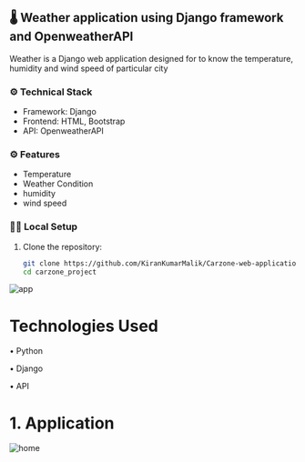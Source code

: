 ## 🌡️ Weather application using Django framework and OpenweatherAPI

Weather is a Django web application designed for to know the temperature, humidity and wind speed of particular city

### ⚙️ Technical Stack

- Framework: Django
- Frontend: HTML, Bootstrap
- API: OpenweatherAPI

### ⚙️ Features

- Temperature
- Weather Condition
- humidity
- wind speed

### 👩‍💻 Local Setup

1. Clone the repository:
   ```bash
   git clone https://github.com/KiranKumarMalik/Carzone-web-application-using-Django.git
   cd carzone_project


![app](https://github.com/KiranKumarMalik/Carzone-web-application-using-Django/blob/b459df58858ed6710544862a4592c7b46161d362/ss/home.png)

# Technologies Used
• Python

• Django

• API

# 1. Application

![home](https://github.com/KiranKumarMalik/Carzone-web-application-using-Django/blob/b459df58858ed6710544862a4592c7b46161d362/ss/home.png)




